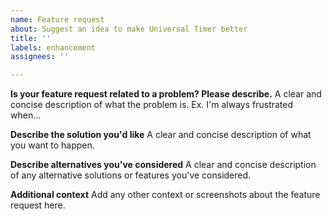 ```yaml
---
name: Feature request
about: Suggest an idea to make Universal Timer better
title: ''
labels: enhancement
assignees: ''

---
```


**Is your feature request related to a problem? Please describe.**
A clear and concise description of what the problem is. Ex. I'm always frustrated when...

**Describe the solution you'd like**
A clear and concise description of what you want to happen.

**Describe alternatives you've considered**
A clear and concise description of any alternative solutions or features you've considered.

**Additional context**
Add any other context or screenshots about the feature request here.
